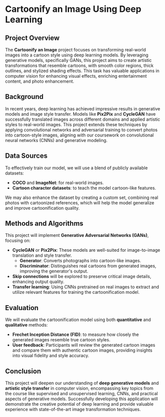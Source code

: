 
# Cartoonify an Image Using Deep Learning

## Project Overview
The **Cartoonify an Image** project focuses on transforming real-world images into a cartoon style using deep learning models. By leveraging generative models, specifically GANs, this project aims to create artistic transformations that resemble cartoons, with smooth color regions, thick outlines, and stylized shading effects. This task has valuable applications in computer vision for enhancing visual effects, enriching entertainment content, and photo enhancement.

## Background
In recent years, deep learning has achieved impressive results in generative models and image style transfer. Models like **Pix2Pix** and **CycleGAN** have successfully translated images across different domains and applied artistic styles to real-world images. This project extends these techniques by applying convolutional networks and adversarial training to convert photos into cartoon-style images, aligning with our coursework on convolutional neural networks (CNNs) and generative modeling.

## Data Sources
To effectively train our model, we will use a blend of publicly available datasets:
- **COCO** and **ImageNet**: for real-world images.
- **Cartoon character datasets**: to teach the model cartoon-like features.

We may also enhance the dataset by creating a custom set, combining real photos with cartoonized references, which will help the model generalize and improve cartoonification quality.

## Methods and Algorithms
This project will implement **Generative Adversarial Networks (GANs)**, focusing on:
- **CycleGAN** or **Pix2Pix**: These models are well-suited for image-to-image translation and style transfer.
  - **Generator**: Converts photographs into cartoon-like images.
  - **Discriminator**: Distinguishes real cartoons from generated images, improving the generator's output.
- **Skip connections** will be explored to preserve critical image details, enhancing output quality.
- **Transfer learning**: Using CNNs pretrained on real images to extract and utilize relevant features for training the cartoonification model.

## Evaluation
We will evaluate the cartoonification model using both **quantitative** and **qualitative** methods:
- **Frechet Inception Distance (FID)**: to measure how closely the generated images resemble true cartoon styles.
- **User feedback**: Participants will review the generated cartoon images and compare them with authentic cartoon images, providing insights into visual fidelity and style accuracy.

## Conclusion
This project will deepen our understanding of **deep generative models** and **artistic style transfer** in computer vision, encompassing key topics from the course like supervised and unsupervised learning, CNNs, and practical aspects of generative models. Successfully developing this application will demonstrate the creative potential of deep learning and provide valuable experience with state-of-the-art image transformation techniques.

